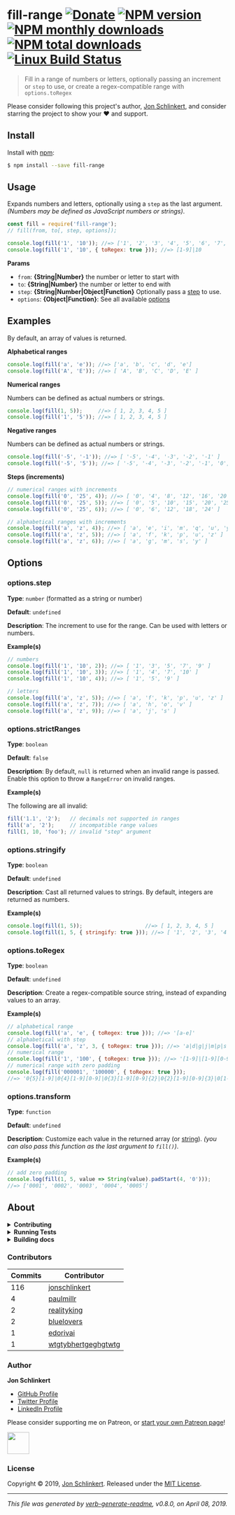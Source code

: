 # fill-range [![Donate](https://img.shields.io/badge/Donate-PayPal-green.svg)](https://www.paypal.com/cgi-bin/webscr?cmd=_s-xclick&hosted_button_id=W8YFZ425KND68) [![NPM version](https://img.shields.io/npm/v/fill-range.svg?style=flat)](https://www.npmjs.com/package/fill-range) [![NPM monthly downloads](https://img.shields.io/npm/dm/fill-range.svg?style=flat)](https://npmjs.org/package/fill-range) [![NPM total downloads](https://img.shields.io/npm/dt/fill-range.svg?style=flat)](https://npmjs.org/package/fill-range) [![Linux Build Status](https://img.shields.io/travis/jonschlinkert/fill-range.svg?style=flat&label=Travis)](https://travis-ci.org/jonschlinkert/fill-range)

> Fill in a range of numbers or letters, optionally passing an increment or `step` to use, or create a regex-compatible range with `options.toRegex`

Please consider following this project's author, [Jon Schlinkert](https://github.com/jonschlinkert), and consider starring the project to show your :heart: and support.

## Install

Install with [npm](https://www.npmjs.com/):

```sh
$ npm install --save fill-range
```

## Usage

Expands numbers and letters, optionally using a `step` as the last argument. _(Numbers may be defined as JavaScript numbers or strings)_.

```js
const fill = require('fill-range');
// fill(from, to[, step, options]);

console.log(fill('1', '10')); //=> ['1', '2', '3', '4', '5', '6', '7', '8', '9', '10']
console.log(fill('1', '10', { toRegex: true })); //=> [1-9]|10
```

**Params**

* `from`: **{String|Number}** the number or letter to start with
* `to`: **{String|Number}** the number or letter to end with
* `step`: **{String|Number|Object|Function}** Optionally pass a [step](#optionsstep) to use.
* `options`: **{Object|Function}**: See all available [options](#options)

## Examples

By default, an array of values is returned.

**Alphabetical ranges**

```js
console.log(fill('a', 'e')); //=> ['a', 'b', 'c', 'd', 'e']
console.log(fill('A', 'E')); //=> [ 'A', 'B', 'C', 'D', 'E' ]
```

**Numerical ranges**

Numbers can be defined as actual numbers or strings.

```js
console.log(fill(1, 5));     //=> [ 1, 2, 3, 4, 5 ]
console.log(fill('1', '5')); //=> [ 1, 2, 3, 4, 5 ]
```

**Negative ranges**

Numbers can be defined as actual numbers or strings.

```js
console.log(fill('-5', '-1')); //=> [ '-5', '-4', '-3', '-2', '-1' ]
console.log(fill('-5', '5')); //=> [ '-5', '-4', '-3', '-2', '-1', '0', '1', '2', '3', '4', '5' ]
```

**Steps (increments)**

```js
// numerical ranges with increments
console.log(fill('0', '25', 4)); //=> [ '0', '4', '8', '12', '16', '20', '24' ]
console.log(fill('0', '25', 5)); //=> [ '0', '5', '10', '15', '20', '25' ]
console.log(fill('0', '25', 6)); //=> [ '0', '6', '12', '18', '24' ]

// alphabetical ranges with increments
console.log(fill('a', 'z', 4)); //=> [ 'a', 'e', 'i', 'm', 'q', 'u', 'y' ]
console.log(fill('a', 'z', 5)); //=> [ 'a', 'f', 'k', 'p', 'u', 'z' ]
console.log(fill('a', 'z', 6)); //=> [ 'a', 'g', 'm', 's', 'y' ]
```

## Options

### options.step

**Type**: `number` (formatted as a string or number)

**Default**: `undefined`

**Description**: The increment to use for the range. Can be used with letters or numbers.

**Example(s)**

```js
// numbers
console.log(fill('1', '10', 2)); //=> [ '1', '3', '5', '7', '9' ]
console.log(fill('1', '10', 3)); //=> [ '1', '4', '7', '10' ]
console.log(fill('1', '10', 4)); //=> [ '1', '5', '9' ]

// letters
console.log(fill('a', 'z', 5)); //=> [ 'a', 'f', 'k', 'p', 'u', 'z' ]
console.log(fill('a', 'z', 7)); //=> [ 'a', 'h', 'o', 'v' ]
console.log(fill('a', 'z', 9)); //=> [ 'a', 'j', 's' ]
```

### options.strictRanges

**Type**: `boolean`

**Default**: `false`

**Description**: By default, `null` is returned when an invalid range is passed. Enable this option to throw a `RangeError` on invalid ranges.

**Example(s)**

The following are all invalid:

```js
fill('1.1', '2');   // decimals not supported in ranges
fill('a', '2');     // incompatible range values
fill(1, 10, 'foo'); // invalid "step" argument
```

### options.stringify

**Type**: `boolean`

**Default**: `undefined`

**Description**: Cast all returned values to strings. By default, integers are returned as numbers.

**Example(s)**

```js
console.log(fill(1, 5));                    //=> [ 1, 2, 3, 4, 5 ]
console.log(fill(1, 5, { stringify: true })); //=> [ '1', '2', '3', '4', '5' ]
```

### options.toRegex

**Type**: `boolean`

**Default**: `undefined`

**Description**: Create a regex-compatible source string, instead of expanding values to an array.

**Example(s)**

```js
// alphabetical range
console.log(fill('a', 'e', { toRegex: true })); //=> '[a-e]'
// alphabetical with step
console.log(fill('a', 'z', 3, { toRegex: true })); //=> 'a|d|g|j|m|p|s|v|y'
// numerical range
console.log(fill('1', '100', { toRegex: true })); //=> '[1-9]|[1-9][0-9]|100'
// numerical range with zero padding
console.log(fill('000001', '100000', { toRegex: true }));
//=> '0{5}[1-9]|0{4}[1-9][0-9]|0{3}[1-9][0-9]{2}|0{2}[1-9][0-9]{3}|0[1-9][0-9]{4}|100000'
```

### options.transform

**Type**: `function`

**Default**: `undefined`

**Description**: Customize each value in the returned array (or [string](#optionstoRegex)). _(you can also pass this function as the last argument to `fill()`)_.

**Example(s)**

```js
// add zero padding
console.log(fill(1, 5, value => String(value).padStart(4, '0')));
//=> ['0001', '0002', '0003', '0004', '0005']
```

## About

<details>
<summary><strong>Contributing</strong></summary>

Pull requests and stars are always welcome. For bugs and feature requests, [please create an issue](../../issues/new).

</details>

<details>
<summary><strong>Running Tests</strong></summary>

Running and reviewing unit tests is a great way to get familiarized with a library and its API. You can install dependencies and run tests with the following command:

```sh
$ npm install && npm test
```

</details>

<details>
<summary><strong>Building docs</strong></summary>

_(This project's readme.md is generated by [verb](https://github.com/verbose/verb-generate-readme), please don't edit the readme directly. Any changes to the readme must be made in the [.verb.md](.verb.md) readme template.)_

To generate the readme, run the following command:

```sh
$ npm install -g verbose/verb#dev verb-generate-readme && verb
```

</details>

### Contributors

| **Commits** | **Contributor** |  
| --- | --- |  
| 116 | [jonschlinkert](https://github.com/jonschlinkert) |  
| 4   | [paulmillr](https://github.com/paulmillr) |  
| 2   | [realityking](https://github.com/realityking) |  
| 2   | [bluelovers](https://github.com/bluelovers) |  
| 1   | [edorivai](https://github.com/edorivai) |  
| 1   | [wtgtybhertgeghgtwtg](https://github.com/wtgtybhertgeghgtwtg) |  

### Author

**Jon Schlinkert**

* [GitHub Profile](https://github.com/jonschlinkert)
* [Twitter Profile](https://twitter.com/jonschlinkert)
* [LinkedIn Profile](https://linkedin.com/in/jonschlinkert)

Please consider supporting me on Patreon, or [start your own Patreon page](https://patreon.com/invite/bxpbvm)!

<a href="https://www.patreon.com/jonschlinkert">
<img src="https://c5.patreon.com/external/logo/become_a_patron_button@2x.png" height="50">
</a>

### License

Copyright © 2019, [Jon Schlinkert](https://github.com/jonschlinkert).
Released under the [MIT License](blog/hexo/node_modules/fill-range/LICENSE).

***

_This file was generated by [verb-generate-readme](https://github.com/verbose/verb-generate-readme), v0.8.0, on April 08, 2019._